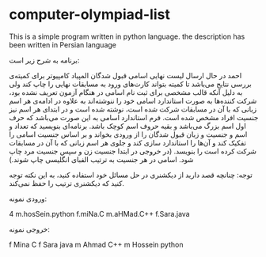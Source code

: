 # computer-olympiad-list
This is a simple program written in python language. the description has been written in Persian language

برنامه به شرح زیر است:

احمد در حال ارسال لیست نهایی اسامی قبول شدگان المپیاد کامپیوتر برای کمیته‌ی بررسی نتایج می‌باشد تا کمیته بتواند کارت‌های ورود به مسابقات نهایی را چاپ کند ولی به دلیل آنکه قالب مشخصی برای ثبت نام اسامی در هنگام آزمون تعریف نشده بود، شرکت کننده‌ها به صورت استاندارد اسامی خود را ننوشته‌اند به علاوه در ادامه‌­ی هر اسم زبانی که با آن در مسابقات شرکت شده است، نوشته شده است و در ابتدای هر اسم نیز جنسیت افراد مشخص شده است. فرم استاندارد اسامی به این صورت می‌باشد که حرف اول اسم بزرگ می­‌باشد و بقیه حروف اسم کوچک باشد. برنامه‌ای بنویسید که تعداد و اسم و جنسیت و زبان قبول شدگان را از ورودی بخواند و بر اساس جنسیت اسامی را تفکیک کند و آن‌ها را استاندارد سازی کند و جلوی هر اسم زبانی که با آن در مسابقات شرکت کرده است را بنویسد. (در خروجی در ابتدا جنسیت زن و سپس جنسیت مرد چاپ شود. اسامی در هر جنسیت به ترتیب الفبای انگلیسی چاپ شوند.)

توجه: چنانچه قصد دارید از دیکشنری در حل مسائل خود استفاده کنید، به این نکته توجه کنید که دیکشنری ترتیب را حفظ نمی‌کند.

ورودی نمونه:

4
m.hosSein.python
f.miNa.C
m.aHMad.C++
f.Sara.java

خروجی نمونه:


f Mina C
f Sara java
m Ahmad C++
m Hossein python
